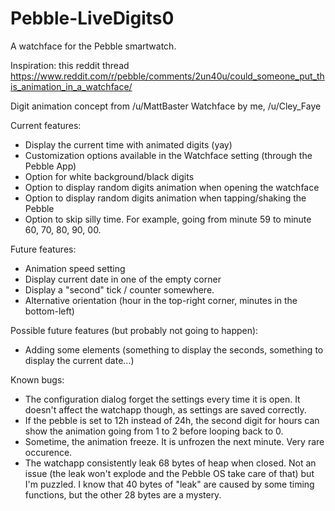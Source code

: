# Pebble-LiveDigits0
A watchface for the Pebble smartwatch.

Inspiration: this reddit thread
https://www.reddit.com/r/pebble/comments/2un40u/could_someone_put_this_animation_in_a_watchface/

Digit animation concept from /u/MattBaster
Watchface by me, /u/Cley_Faye

Current features:
 - Display the current time with animated digits (yay)
 - Customization options available in the Watchface setting (through the Pebble App)
 - Option for white background/black digits
 - Option to display random digits animation when opening the watchface
 - Option to display random digits animation when tapping/shaking the Pebble
 - Option to skip silly time. For example, going from minute 59 to minute 60, 70, 80, 90, 00.

Future features:
 - Animation speed setting
 - Display current date in one of the empty corner
 - Display a "second" tick / counter somewhere.
 - Alternative orientation (hour in the top-right corner, minutes in the bottom-left)

Possible future features (but probably not going to happen):
 - Adding some elements (something to display the seconds, something to display the current date...)

Known bugs:
 - The configuration dialog forget the settings every time it is open. It doesn't affect the watchapp though, as settings are saved correctly.
 - If the pebble is set to 12h instead of 24h, the second digit for hours can show the animation going from 1 to 2 before looping back to 0.
 - Sometime, the animation freeze. It is unfrozen the next minute. Very rare occurence.
 - The watchapp consistently leak 68 bytes of heap when closed. Not an issue (the leak won't explode and the Pebble OS take care of that) but I'm puzzled. I know that 40 bytes of "leak" are caused by some timing functions, but the other 28 bytes are a mystery.

